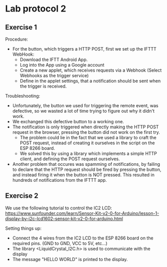 # Lab protocol 2

## Exercise 1

Procedure:
- For the button, which triggers a HTTP POST, first we set up the IFTTT WebHook:
    - Download the IFTT Android App.
    - Log into the App using a Google account
    - Create a new applet, which receives requests via a Webhook (Select Webhooks as the trigger service)
    - Define in the applet settings, that a notification should be sent when the trigger is received.

Troubleshooting:
- Unfortunately, the button we used for triggering the remote event, was defective, so we wasted a lot of time trying to figure out why it didn't work.
- We exchanged this defective button to a working one.
- The notification is only triggered when directly making the HTTP POST request in the browser, pressing the button did not work on the first try.
    - The problem could lie in the fact that we used a library to craft the POST request, instead of creating it ourselves in the script on the ESP 8266 board.
    - We solved this by using a library which implements a simple HTTP client, and defining the POST request ourselves.
- Another problem that occures was spamming of notifications, by failing to declare that the HTTP request should be fired by pressing the button, and instead firing it when the button is NOT pressed. This resulted in hundreds of notifications from the IFTTT app.

## Exercise 2

We use the following tutorial to control the IC2 LCD: https://www.sunfounder.com/learn/Sensor-Kit-v2-0-for-Arduino/lesson-1-display-by-i2c-lcd1602-sensor-kit-v2-0-for-arduino.html

Setting things up:
- Connect the 4 wires from the IC2 LCD to the ESP 8266 board on the required pins. (GND to GND, VCC to 5V, etc...)
- The library <LiquidCrystal_I2C.h> is used to communicate with the display
- The message "HELLO WORLD" is printed to the display.
